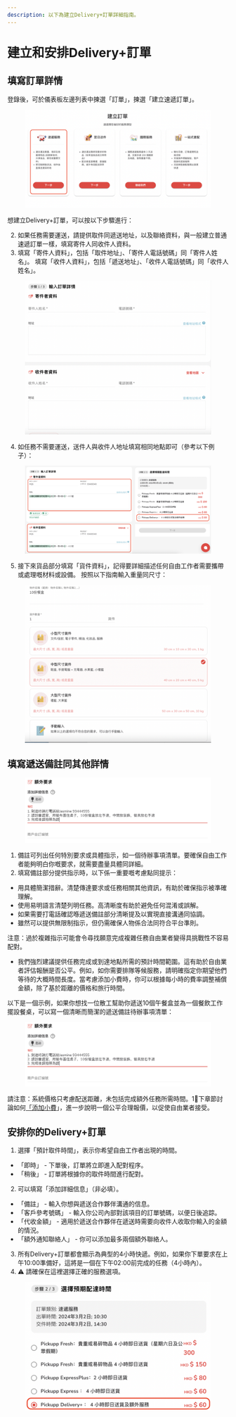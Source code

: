 ```yaml
---
description: 以下為建立Delivery+訂單詳細指南。
---
```


# 建立和安排Delivery+訂單

## 填寫訂單詳情&#x20;

登錄後，可於儀表板左邊列表中揀選「訂單」，揀選「建立速遞訂單」。

<figure><img src="../.gitbook/assets/Screenshot 2024-03-01 at 1.42.35 AM.png" alt=""><figcaption></figcaption></figure>

想建立Delivery+訂單，可以按以下步驟進行：

2. 如果任務需要運送，請提供取件同遞送地址，以及聯絡資料，與一般建立普通速遞訂單一樣，填寫寄件人同收件人資料。
3. 填寫「寄件人資料」，包括「取件地址」、「寄件人電話號碼」同「寄件人姓名」。 填寫「收件人資料」，包括「遞送地址」、「收件人電話號碼」同「收件人姓名」。

<figure><img src="../.gitbook/assets/Screenshot 2024-03-01 at 1.47.32 AM.png" alt=""><figcaption></figcaption></figure>

4. 如任務不需要運送，送件人與收件人地址填寫相同地點即可（參考以下例子）：

<figure><img src="../.gitbook/assets/Screenshot 2024-03-01 at 9.50.51 AM.png" alt=""><figcaption></figcaption></figure>

5. 接下來貨品部分填寫「貨件資料」，記得要詳細描述任何自由工作者需要攜帶或處理嘅材料或設備。 按照以下指南輸入重量同尺寸：

<figure><img src="../.gitbook/assets/Screenshot 2024-03-01 at 10.10.49 AM.png" alt=""><figcaption></figcaption></figure>

## 填寫遞送備註同其他詳情

<figure><img src="../.gitbook/assets/Screenshot 2024-03-01 at 10.30.06 AM (1).png" alt=""><figcaption></figcaption></figure>



1. 備註可列出任何特別要求或具體指示，如一個待辦事項清單。要確保自由工作者能夠明白你嘅要求，就需要盡量具體同詳細。
2. 填寫備註部分提供指示時，以下係一重要嘅考慮點同提示：

* 用具體簡潔措辭。清楚傳達要求或任務相關其他資訊，有助於確保指示被準確理解。
* 使用易明語言清楚列明任務。高清晰度有助於避免任何混淆或誤解。
* 如果需要打電話確認喺遞送備註部分清晰提及以實現直接溝通同協調。
* 雖然可以提供無限制指示，但仍需確保人物係合法同符合平台準則。

注意：過於複雜指示可能會令尋找願意完成複雜任務自由業者變得具挑戰性不容易配對。

* 我們強烈建議提供任務完成或到達地點所需的預計時間範圍。這有助於自由業者評估報酬是否公平。例如，如你需要排隊等候服務，請明確指定你期望他們等待的大概時間長度。當考慮添加小費時，你可以根據每小時的費率調整補償金額，除了基於距離的價格和旅行時間。

以下是一個示例，如果你想找一位散工幫助你遞送10個午餐盒並為一個餐飲工作擺設餐桌，可以寫一個清晰而簡潔的遞送備註待辦事項清單：

<figure><img src="../.gitbook/assets/Screenshot 2024-03-01 at 10.30.06 AM.png" alt=""><figcaption></figcaption></figure>



請注意：系統價格只考慮配送距離，未包括完成額外任務所需時間。1⃣️下章節討論如何[「添加小費](tian-jia-xiao-fei-yi-jia-kuai-pei-dui-zi-you-gong.md)」，進一步說明一個公平合理報價，以促使自由業者接受。

## 安排你的Delivery+訂單

1. 選擇「預計取件時間」，表示你希望自由工作者出現的時間。

* 「即時」 - 下單後，訂單將立即進入配對程序。
* 「稍後」 - 訂單將根據你的取件時間進行配對。

2. 可以填寫「添加詳細信息」（非必填）。

* 「備註」 - 輸入你想與遞送合作夥伴溝通的信息。
* 「客戶參考號碼」 - 輸入你公司內部對該項目的訂單號碼，以便日後追踪。
* 「代收金額」 - 適用於遞送合作夥伴在遞送時需要向收件人收取你輸入的金額的情況。
* 「額外通知聯絡人」 - 你可以添加最多兩個額外聯絡人。

3. 所有Delivery+訂單都會顯示為典型的4小時快遞。例如，如果你下單要求在上午10:00準備好，這將是一個在下午02:00前完成的任務（4小時內）。
4. ⚠️ 請確保在這裡選擇正確的服務選項。

<figure><img src="../.gitbook/assets/Screenshot 2024-03-01 at 12.11.42 PM.png" alt=""><figcaption></figcaption></figure>
